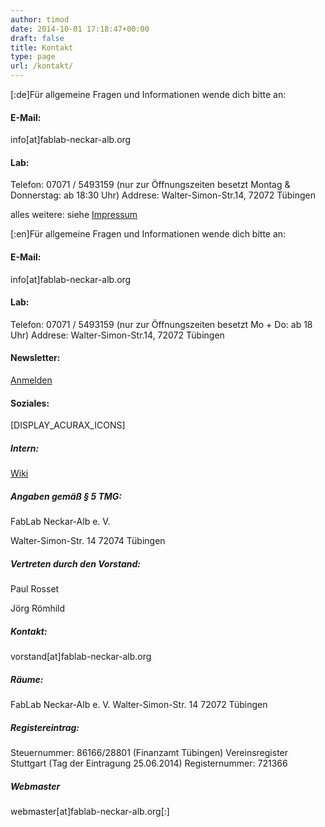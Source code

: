 ```yaml
---
author: timod
date: 2014-10-01 17:18:47+00:00
draft: false
title: Kontakt
type: page
url: /kontakt/
---
```


[:de]Für allgemeine Fragen und Informationen wende dich bitte an:


#### E-Mail:


info[at]fablab-neckar-alb.org


#### Lab:


Telefon: 07071 / 5493159
(nur zur Öffnungszeiten besetzt Montag & Donnerstag: ab 18:30 Uhr)
Addrese: Walter-Simon-Str.14, 72072 Tübingen



alles weitere: siehe [Impressum](https://www.fablab-neckar-alb.org/impressum/)

[:en]Für allgemeine Fragen und Informationen wende dich bitte an:


#### E-Mail:


info[at]fablab-neckar-alb.org


#### Lab:


Telefon: 07071 / 5493159
(nur zur Öffnungszeiten besetzt Mo + Do: ab 18 Uhr)
Addrese: Walter-Simon-Str.14, 72072 Tübingen




#### Newsletter:


[Anmelden](https://lists.fablab-neckar-alb.org/listinfo/fablab-newsletter)


#### Soziales:


[DISPLAY_ACURAX_ICONS]


##### Intern:


[Wiki](https://wiki.fablab-neckar-alb.org/doku.php)


##### Angaben gemäß § 5 TMG:


FabLab Neckar-Alb e. V.

Walter-Simon-Str. 14
72074 Tübingen


##### Vertreten durch den Vorstand:


Paul Rosset

Jörg Römhild


##### Kontakt:


vorstand[at]fablab-neckar-alb.org


##### Räume:


FabLab Neckar-Alb e. V.
Walter-Simon-Str. 14
72072 Tübingen


##### Registereintrag:


Steuernummer: 86166/28801 (Finanzamt Tübingen)
Vereinsregister Stuttgart (Tag der Eintragung 25.06.2014) Registernummer: 721366


##### Webmaster


webmaster[at]fablab-neckar-alb.org[:]
